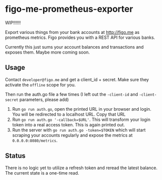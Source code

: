 # figo-me-prometheus-exporter

WIP!!!!!!

Export various things from your bank accounts at http://figo.me as prometheus metrics. Figo provides you
with a REST API for various banks.

Currently this just sums your account balances and transactions and exposes them.
Maybe more coming soon.

## Usage

Contact `developer@figo.me` and get a client_id + secret. Make sure they activate the `offline` scope for you.

Then run the auth.go file a few times (I left out the `-client-id` and `-client-secret` parameters, please add)

1. Run `go run auth.go`, open the printed URL in your browser and login. You will be redirected to a localhost URL. Copy that URL
2. Run `go run auth.go '-callback=$URL'`. This will transform your login token into a real access token. This is again printed out.
3. Run the server with `go run auth.go -token=$TOKEN` which will start scraping your accounts regularly and expose the metrics at `0.0.0.0:8080/metrics`.


## Status

There is no logic yet to utilize a refresh token and reread the latest balance. The current state is a one-time read. 